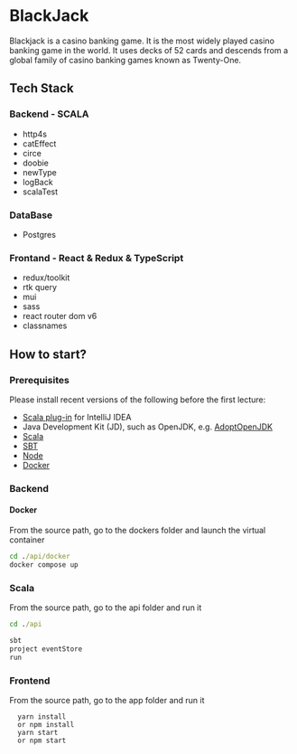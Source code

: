 # BlackJack

Blackjack is a casino banking game. It is the most widely played casino banking game in the world. It uses decks of 52 cards and descends from a global family of casino banking games known as Twenty-One.

## Tech Stack

### Backend - SCALA

+ http4s
+ catEffect
+ circe
+ doobie
+ newType
+ logBack
+ scalaTest

### DataBase

+ Postgres

### Frontand - React & Redux & TypeScript

+ redux/toolkit
+ rtk query
+ mui
+ sass
+ react router dom v6
+ classnames


## How to start?

### Prerequisites

Please install recent versions of the following before the first lecture:
- [Scala plug-in](https://www.jetbrains.com/help/idea/discover-intellij-idea-for-scala.html) for IntelliJ IDEA
- Java Development Kit (JD), such as OpenJDK, e.g. [AdoptOpenJDK](https://adoptopenjdk.net/)
- [Scala](https://www.scala-lang.org/download/)
- [SBT](https://www.scala-sbt.org/download.html)
- [Node](https://nodejs.org/en/download)
- [Docker](https://www.docker.com/products/docker-desktop/)

### Backend

#### Docker 

From the source path, go to the dockers folder and launch the virtual container

```cmd
cd ./api/docker
docker compose up
```

### Scala

From the source path, go to the api folder and run it

```cmd
cd ./api
```

```scala
sbt
project eventStore
run
```


### Frontend

From the source path, go to the app folder and run it

```node
  yarn install
  or npm install
  yarn start 
  or npm start
```

